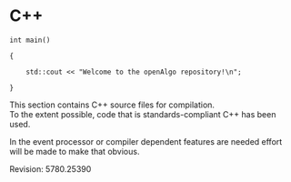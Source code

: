 # C++ #

	int main()

	{

		std::cout << "Welcome to the openAlgo repository!\n";

	}

This section contains C++ source files for compilation.    
To the extent possible, code that is standards-compliant C++ has been used.

In the event processor or compiler dependent features are needed effort will be made to make that obvious.

Revision: 5780.25390

